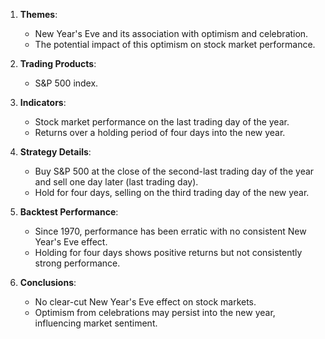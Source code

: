1. **Themes**:  
   - New Year's Eve and its association with optimism and celebration.  
   - The potential impact of this optimism on stock market performance.  

2. **Trading Products**:  
   - S&P 500 index.  

3. **Indicators**:  
   - Stock market performance on the last trading day of the year.  
   - Returns over a holding period of four days into the new year.  

4. **Strategy Details**:  
   - Buy S&P 500 at the close of the second-last trading day of the year and sell one day later (last trading day).  
   - Hold for four days, selling on the third trading day of the new year.  

5. **Backtest Performance**:  
   - Since 1970, performance has been erratic with no consistent New Year's Eve effect.  
   - Holding for four days shows positive returns but not consistently strong performance.  

6. **Conclusions**:  
   - No clear-cut New Year's Eve effect on stock markets.  
   - Optimism from celebrations may persist into the new year, influencing market sentiment.
